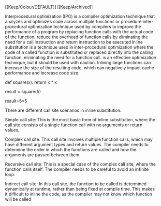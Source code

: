 [[Keep/Colour/DEFAULT]] [[Keep/Archived]] 



Interprocedural optimization (IPO) is a compiler optimization technique that analyzes and optimizes code across multiple functions or procedure  inter-procedural optimization technique used by compilers to improve the performance of a program by replacing function calls with the actual code of the function. reduce the overhead of function calls by eliminating the need for a call instruction and return instruction to be executed
Inline substitution is a technique used in inter-procedural optimization where the code of a called function is substituted or replaced directly into the calling function, eliminating the need for a function call.
is an effective optimization technique, but it should be used with caution. Inlining large functions can increase the size of the resulting code, which can negatively impact cache performance and increase code size.

def square(x):
    return x * x

result = square(5)




reault=5*5 











There are different call site scenarios in inline substitution:

Simple call site: This is the most basic form of inline substitution, where the call site consists of a single function call with no arguments or return values.

Complex call site: This call site involves multiple function calls, which may have different argument types and return values. The compiler needs to determine the order in which the functions are called and how the arguments are passed between them.

Recursive call site: This is a special case of the complex call site, where the function calls itself. The compiler needs to be careful to avoid an infinite loop.

Indirect call site: In this call site, the function to be called is determined dynamically at runtime, rather than being fixed at compile time. This makes it difficult to inline the code, as the compiler may not know which function will be called

